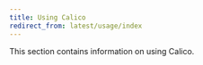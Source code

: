 ```yaml
---
title: Using Calico
redirect_from: latest/usage/index
---
```


This section contains information on using Calico.
